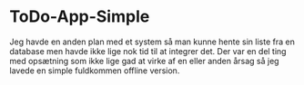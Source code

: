 # ToDo-App-Simple

Jeg havde en anden plan med et system så man kunne hente sin liste fra en database men havde ikke lige nok tid til at integrer det.
Der var en del ting med opsætning som ikke lige gad at virke af en eller anden årsag så jeg lavede en simple fuldkommen offline version.
